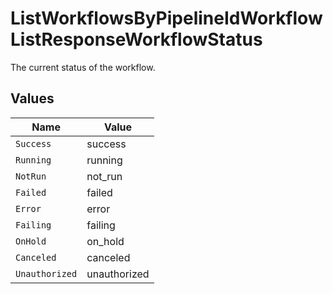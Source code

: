 # ListWorkflowsByPipelineIdWorkflowListResponseWorkflowStatus

The current status of the workflow.


## Values

| Name           | Value          |
| -------------- | -------------- |
| `Success`      | success        |
| `Running`      | running        |
| `NotRun`       | not_run        |
| `Failed`       | failed         |
| `Error`        | error          |
| `Failing`      | failing        |
| `OnHold`       | on_hold        |
| `Canceled`     | canceled       |
| `Unauthorized` | unauthorized   |